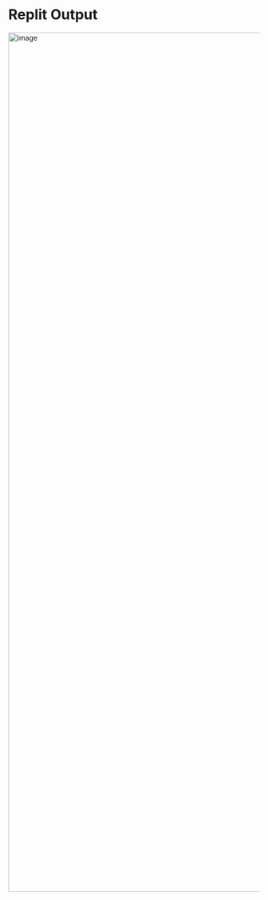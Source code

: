 # Replit Output
<img width="1725" alt="image" src="https://github.com/user-attachments/assets/b9738b5f-2ad9-44b3-8fbc-ad3a0e4039d8">

